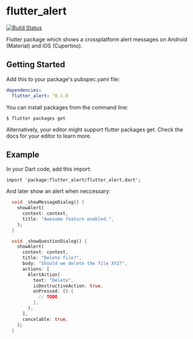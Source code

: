 # flutter_alert

[![Build Status](https://travis-ci.org/jerolimov/flutter_alert.svg?branch=master)](https://travis-ci.org/jerolimov/flutter_alert)

Flutter package which shows a crossplatform alert messages on Android (Material) and iOS (Cupertino).

## Getting Started

Add this to your package's pubspec.yaml file:

```yaml
dependencies:
  flutter_alert: ^0.1.0
```

You can install packages from the command line:

```
$ flutter packages get
```

Alternatively, your editor might support flutter packages get. Check the docs for your editor to learn more.

## Example

In your Dart code, add this import:

```darf
import 'package:flutter_alert/flutter_alert.dart';
```

And later show an alert when neccessary:

```dart
  void _showMessageDialog() {
    showAlert(
      context: context,
      title: "Awesome feature enabled.",
    );
  }

  void _showQuestionDialog() {
    showAlert(
      context: context,
      title: "Delete file?",
      body: "Should we delete the file XYZ?",
      actions: [
        AlertAction(
          text: "Delete",
          isDestructiveAction: true,
          onPressed: () {
            // TODO
          },
        ),
      ],
      cancelable: true,
    );
  }
```
